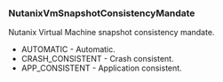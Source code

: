 ### NutanixVmSnapshotConsistencyMandate
Nutanix Virtual Machine snapshot consistency mandate.

- AUTOMATIC - Automatic.
- CRASH_CONSISTENT - Crash consistent.
- APP_CONSISTENT - Application consistent.
